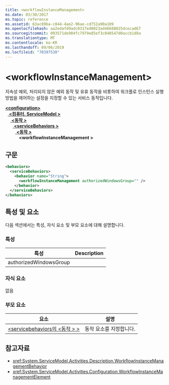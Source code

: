 ```yaml
---
title: <workflowInstanceManagement>
ms.date: 03/30/2017
ms.topic: reference
ms.assetid: 63ac89ba-c844-4ae2-96ae-cd752a90a109
ms.openlocfilehash: aa2edafd9adc0317ed0023ad46688025dcecad67
ms.sourcegitcommit: 093571de904fc7979e85ef3c048547d0accb1d8a
ms.translationtype: MT
ms.contentlocale: ko-KR
ms.lasthandoff: 09/06/2019
ms.locfileid: "70397530"
---
```

# <a name="workflowinstancemanagement"></a>\<workflowInstanceManagement>
지속성 예외, 처리되지 않은 예외 동작 및 유휴 동작을 비롯하여 워크플로 인스턴스 실행 방법을 제어하는 설정을 지정할 수 있는 서비스 동작입니다.  
  
[ **\<configuration>** ](../configuration-element.md)\
&nbsp;&nbsp;[ **\<컴퓨터. ServiceModel >** ](system-servicemodel-of-workflow.md)\
&nbsp;&nbsp;&nbsp;&nbsp;[ **\<동작 >** ](behaviors-of-workflow.md)\
&nbsp;&nbsp;&nbsp;&nbsp;&nbsp;&nbsp;[ **\<serviceBehaviors >** ](servicebehaviors-of-workflow.md)\
&nbsp;&nbsp;&nbsp;&nbsp;&nbsp;&nbsp;&nbsp;&nbsp;[ **\<동작 >** ](behavior-of-servicebehaviors-of-workflow.md)\
&nbsp;&nbsp;&nbsp;&nbsp;&nbsp;&nbsp;&nbsp;&nbsp;&nbsp;&nbsp; **\<workflowInstanceManagement >**  
  
## <a name="syntax"></a>구문  
  
```xml  
<behaviors>
  <serviceBehaviors>
    <behavior name="String">
      <workflowInstanceManagement authorizedWindowsGroup="" />
    </behavior>
  </serviceBehaviors>
</behaviors>  
```  
  
## <a name="attributes-and-elements"></a>특성 및 요소  
 다음 섹션에서는 특성, 자식 요소 및 부모 요소에 대해 설명합니다.  
  
### <a name="attributes"></a>특성  
  
|특성|Description|  
|---------------|-----------------|  
|authorizedWindowsGroup||  
  
### <a name="child-elements"></a>자식 요소  
 없음  
  
### <a name="parent-elements"></a>부모 요소  
  
|요소|설명|  
|-------------|-----------------|  
|[\<servicebehaviors의 \<동작 > >](behavior-of-servicebehaviors-of-workflow.md)|동작 요소를 지정합니다.|  
  
## <a name="see-also"></a>참고자료

- <xref:System.ServiceModel.Activities.Description.WorkflowInstanceManagementBehavior>
- <xref:System.ServiceModel.Activities.Configuration.WorkflowInstanceManagementElement>
